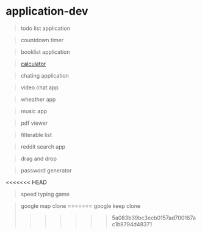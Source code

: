 # application-dev
> todo list application

> countdown timer

> booklist application

> [calculator](https://xdashutosh.github.io/application-dev/calculator/index.html)

> chating application

> video chat app

> wheather app

> music app

> pdf viewer

> filterable list

> reddit search app

> drag and drop

> password generator

<<<<<<< HEAD
>speed typing game

>google map clone
=======
> google keep clone
>>>>>>> 5a083b39bc3ecb0157ad700167ac1b8794d48371
